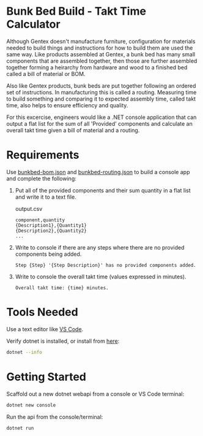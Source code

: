 # Bunk Bed Build - Takt Time Calculator
Although Gentex doesn't manufacture furniture, configuration for materials needed to build things and instructions for how to build them are used the same way. Like products assembled at Gentex, a bunk bed has many small components that are assembled together, then those are further assembled together forming a heirarchy from hardware and wood to a finished bed called a bill of material or BOM.

Also like Gentex products, bunk beds are put together following an ordered set of instructions. In manufacturing this is called a routing. Measuring time to build something and comparing it to expected assembly time, called takt time, also helps to ensure efficiency and quality.

For this excercise, engineers would like a .NET console application that can output a flat list for the sum of all 'Provided' components and calculate an overall takt time given a bill of material and a routing.

# Requirements
Use [bunkbed-bom.json](./bunkbed-bom.json) and [bunkbed-routing.json](./;bunkbed-routing.json) to build a console app and complete the following:
1. Put all of the provided components and their sum quantity in a flat list and write it to a text file.

   output.csv
   ```
   component,quantity
   {Description1},{Quantity1}
   {Description2},{Quantity2}
   ...
   ```
1. Write to console if there are any steps where there are no provided components being added.
   ```
   Step {Step} '{Step Description}' has no provided components added.
   ```
1. Write to console the overall takt time (values expressed in minutes).
   ```
   Overall takt time: {time} minutes.
   ```

# Tools Needed
Use a text editor like [VS Code](https://code.visualstudio.com/).

Verify dotnet is installed, or install from [here](https://dotnet.microsoft.com/en-us/download):
```bash
dotnet --info
```
# Getting Started
Scaffold out a new dotnet webapi from a console or VS Code terminal:
```bash
dotnet new console
```

Run the api from the console/terminal:
```bash
dotnet run
```